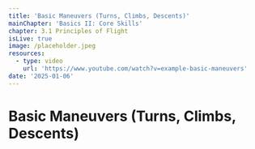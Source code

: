 ```yaml
---
title: 'Basic Maneuvers (Turns, Climbs, Descents)'
mainChapter: 'Basics II: Core Skills'
chapter: 3.1 Principles of Flight
isLive: true
image: /placeholder.jpeg
resources:
  - type: video
    url: 'https://www.youtube.com/watch?v=example-basic-maneuvers'
date: '2025-01-06'
---
```


# Basic Maneuvers (Turns, Climbs, Descents)
